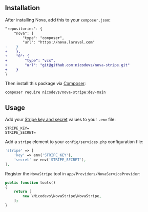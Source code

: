 
## Installation

After installing Nova, add this to your `composer.json`:

```diff
"repositories": {
    "nova": {
        "type": "composer",
        "url": "https://nova.laravel.com"
-    }
+    },
+    "0": {
+        "type": "vcs",
+        "url": "git@github.com:nicodevs/nova-stripe.git"
+    }
}
```

Then install this package via [Composer](https://getcomposer.org/):

```bash
composer require nicodevs/nova-stripe:dev-main
```

## Usage

Add your [Stripe key and secret](https://stripe.com/docs/keys#obtain-api-keys) values to your `.env` file:

```
STRIPE_KEY=
STRIPE_SECRET=
```

Add a `stripe` element to your `config/services.php` configuration file:

```php
'stripe' => [
    'key' => env('STRIPE_KEY'),
    'secret' => env('STRIPE_SECRET'),
],
```

Register the `NovaStripe` tool in `app/Providers/NovaServiceProvider`:

```php
public function tools()
{
    return [
        new \Nicodevs\NovaStripe\NovaStripe,
    ];
}
```
